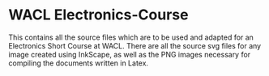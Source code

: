 # WACL Electronics-Course

This contains all the source files which are to be used and adapted for an Electronics Short Course at WACL. There are all the source svg files for any image created using InkScape, as well as the PNG images necessary for compiling the documents written in Latex.
